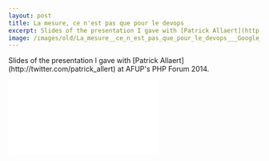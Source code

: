 ```yaml
---
layout: post
title: La mesure, ce n'est pas que pour le devops
excerpt: Slides of the presentation I gave with [Patrick Allaert](http://twitter.com/patrick_allert) at AFUP's PHP Forum 2014.
image: /images/old/La_mesure__ce_n_est_pas_que_pour_le_devops___Google_Slides.png
---
```


<p>Slides of the presentation I gave with [Patrick Allaert](http://twitter.com/patrick_allert) at AFUP's PHP Forum 2014.</p>

<div class="embed-container">
    <div class="embed large">
        <iframe src="//www.slideshare.net/slideshow/embed_code/40709923" frameborder="0" marginwidth="0" marginheight="0" scrolling="no"></iframe>
    </div>
</div>
